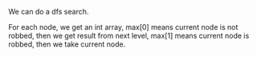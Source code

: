 
We can do a dfs search.     

For each node, we get an int array,   max[0] means current node is not robbed, then we get result from next level, max[1] means current node is robbed, then we take current node.    

